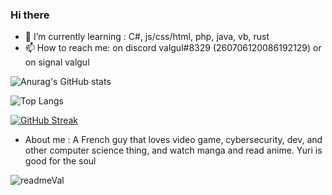 ### Hi there





- 🌱 I’m currently learning : C#, js/css/html, php, java, vb, rust
- 📫 How to reach me: on discord valgul#8329 (260706120086192129) or on signal valgul


![Anurag's GitHub stats](https://github-readme-stats.vercel.app/api?username=valgulnecron&show_icons=true&count_private=true&border_radius=50&bg_color=1e1e2e&text_color=cdd6f4&icon_color=cba6f7&title_color=94e2d5)

![Top Langs](https://github-readme-stats.vercel.app/api/top-langs/?username=valgulnecron&layout=compact&border_radius=50&bg_color=1e1e2e&text_color=cdd6f4&icon_color=cba6f7&title_color=94e2d5)

[![GitHub Streak](https://streak-stats.demolab.com?user=valgulnecron&theme=merko&border_radius=50&background=1E1E2E&border=F5E0DC&stroke=F5E0DC&ring=94E2D5&fire=F5C2E7&currStreakNum=CBA6F7&sideNums=94E2D5&currStreakLabel=CDD6F4&dates=CDD6F4&sideLabels=CDD6F4)](https://git.io/streak-stats)

- About me : 
A French guy that loves video game, cybersecurity, dev, and other computer science thing, and watch manga and read anime.
Yuri is good for the soul



![readmeVal](https://count.getloli.com/get/@readmeVal?theme=rule34)
